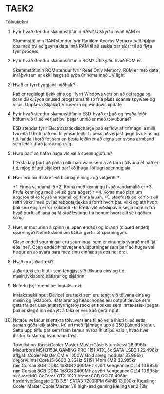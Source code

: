 # TAEK2
Tölvutækni

1. Fyrir hvað stendur skammstöfunin RAM? Útskýrðu hvað RAM er

	Skammstöfunin RAM stendur fyrir Random Access Memory það hjálpar cpu með því að geyma data inná RAM til að sækja þar síðar til að flýta fyrir process

2. Fyrir hvað stendur skammstöfunin ROM? Útskýrðu hvað ROM er.

	Skammstöfunin ROM stendur fyrir Read Only Memory. ROM er með data inní því sem er ekki hægt að eyða úr nema með UV light

3. Hvað er fyrirbyggjandi viðhald?
	
	Það er reglulegt tjekk eins og í fyrri Windows version  að defragga og scan disk. Eyða unused programms til að fría pláss scanna spyware og virus. Uppfæra Skjákort,Vírusvörn og windows update
	
4. Fyrir hvað stendur skammstöfunin ESD, hvað er það og hvaða leiðir höfum við til að
verjast því þegar unnið er með tölvubúnað?
	
	ESD stendur fyrir Electrostatic discharge það er flow af rafmagni á milli tvo eða fl hluti það eru til ýmsar leiðir til þess að verjast gegn því. Eins og t.d. halda í borð fót sem en besta leiðin er að eigna sér svona armband sem leiðir til að jarðtengja sig.

5. Hvað þarf að hafa í huga við val á spennugjöfum?

	Í fyrsta lagi þarf að pæla í öllu hardware sem á að fara í tölvuna ef það er t.d. mjög öflugt skjákort þarf að íhuga í öflugri spennugjafa

6. Hver eru hin 6 skref við bilanagreiningu og viðgerðir?

	*1. Finna vandamálið
	*2. Koma með kenningu hvað vandamálið er
	*3. Prufa kenningu með því að gera aðgerðir
	*4. Koma með plan um aðgerða til að leysa vandamál og finna lausn.
	*5. staðfesta að kerfið skili réttri virkni með því að reboota,tjekka á forrit hvort þau virki og ath hvort það séu engin error skilaboð
	*6. Ræða við viðskipavin segja honum frá hvað þurfti að laga og fá staðfestingu frá honum hvort allt sé í góðum sóma

7. Hver er munurinn á opinn (e. open ended) og lokaðri (closed ended) spurningu?
Nefnið dæmi um báðar gerðir af spurningum.

	Close ended spurningar eru spurningar sem er einungis svarað með 'já' eða 'nei'. Open ended hinsvegar eru spurningar sem þarf að hugsa vel heldur en að svara bara með einu einfaldu já eða nei orði.

8. Hvað eru jaðartæki?

	Jaðartæki eru hlutir sem tengjast við tölvuna eins og t.d. músin,lyklaborð,hátlarar og skjárinn

9. Nefndu þrjú dæmi um inntakstæki.

	Inntakstæki(Input Device) eru tæki sem eru tengt við tölvuna eins og músin og lyklaborð. Hátalarar og headphones eru output device sem gefa frá sér. Leikjafjarstýring(Joystick) er flokkað sem inntakstæki þegar það er slegið inn eða ýtt á taka er verið að gera input.

10. Notaðu vefsíður íslenskra tölvuverslana til að velja íhluti til að setja saman góða
leikjatölvu. Þú ert með fjármagn upp á 250 þúsund krónur. Settu upp töflu þar sem
fram kemur hvaða íhluti þú valdir, hvað hver íhlutur kostar og hvar hann fæst.

	Tolvulistinn: 
	Kassi:Cooler Master MasterCase 5 turnkassi 26.996kr
	Móðurborð:MSI B150A GAMING PRO 1151 ATX, 6x SATA USB3.1 22.496kr
	aflgjafi:Cooler Master CM V 1000W Gold alveg modular 35.996kr
	örgjörvi:Intel Core i5-6600 3.3GHz S1151 14nm 6MB 33.995kr
	ram:Corsair 8GB DDR4 1x8GB 2400MHz svört Vengeance CL14 10.995kr
	ram:Corsair 8GB DDR4 1x8GB 2400MHz svört Vengeance CL14 10.995kr
	skjákort:MSI GeForce GTX 1070 Armor 8GB OC 76.496kr
	harddrive:Seagate 2TB 3.5" SATA3 7200RPM 64MB 13.000kr
	Kææling: Cooler Master CoolerMaster V8 high-end gaming kæling Ver.2 13kr